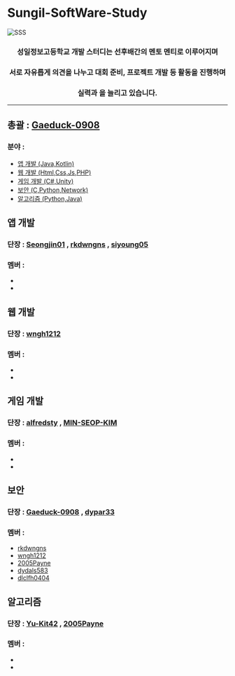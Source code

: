 # Sungil-SoftWare-Study
![SSS](https://user-images.githubusercontent.com/82009667/186346518-da8b77d5-ff79-4f84-8240-f2c17936d9f0.png)

<div align="center">
  <h3> 성일정보고등학교 개발 스터디는 선후배간의 멘토 멘티로 이루어지며</h3>
  <h3> 서로 자유롭게 의견을 나누고 대회 준비, 프로젝트 개발 등 활동을 진행하며</h3>
  <h3> 실력과 을 늘리고 있습니다.</h3>
</div>

---

## 총괄 : [Gaeduck-0908](https://github.com/Gaeduck-0908)

### 분야 :
- [앱 개발 (Java,Kotlin)](https://github.com/Sungil-SoftWare-Study/Sungil-SoftWare-Study/blob/main/Read/App_Readme)
- [웹 개발 (Html,Css,Js,PHP)](https://github.com/Sungil-SoftWare-Study/Sungil-SoftWare-Study/blob/main/Read/Web_Readme)
- [게임 개발 (C#,Unity)](https://github.com/Sungil-SoftWare-Study/Sungil-SoftWare-Study/blob/main/Read/Game_Readme)
- [보안 (C,Python,Network)](https://github.com/Sungil-SoftWare-Study/Sungil-SoftWare-Study/blob/main/Read/Security_Readme)
- [알고리즘 (Python,Java)](https://github.com/Sungil-SoftWare-Study/Sungil-SoftWare-Study/blob/main/Read/Algorithm_Readme)

## 앱 개발
### 단장 : [Seongjin01](https://github.com/Seongjin01) , [rkdwngns](https://github.com/rkdwngns) , [siyoung05](https://github.com/siyoung05)
### 멤버 :
- 
- 

## 웹 개발
### 단장 : [wngh1212](https://github.com/wngh1212)
### 멤버 :
-
-

## 게임 개발
### 단장 : [alfredsty](https://github.com/alfredsty) , [MIN-SEOP-KIM](https://github.com/MIN-SEOP-KIM)
### 멤버 :
-
-


## 보안
### 단장 : [Gaeduck-0908](https://github.com/Gaeduck-0908) , [dypar33](https://github.com/dypar33)
### 멤버 :
- [rkdwngns](https://github.com/rkdwngns)
- [wngh1212](https://github.com/wngh1212)
- [2005Payne](https://github.com/2005Payne)
- [dydals583](https://github.com/dydals583)
- [dlclfh0404](https://github.com/dlclfh0404)

## 알고리즘
### 단장 : [Yu-Kit42](https://github.com/Yu-Kit42) , [2005Payne](https://github.com/2005Payne)
### 멤버 :
-
-
